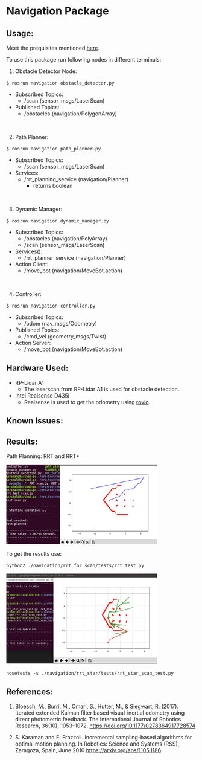 # Navigation Package

## Usage:

Meet the prequisites mentioned [here](https://github.com/ERC-BPGC/Trotbot).

To use this package run following nodes in different terminals:
1) Obstacle Detector Node:
```
$ rosrun navigation obstacle_detector.py
```
* Subscribed Topics:
    - /scan (sensor_msgs/LaserScan)
* Published Topics:
    - /obstacles (navigation/PolygonArray)

<br />

2) Path Planner:
```
$ rosrun navigation path_planner.py
```
* Subscribed Topics:
    - /scan (sensor_msgs/LaserScan)
* Services:
    - /rrt_planning_service (navigation/Planner)
        - returns boolean

<br />

3) Dynamic Manager:
```
$ rosrun navigation dynamic_manager.py
```
* Subscribed Topics:
    - /obstacles (navigation/PolyArray)
    - /scan (sensor_msgs/LaserScan)
* Services(): 
    - /rrt_planner_service (navigation/Planner)
* Action Client:
    - /move_bot (navigation/MoveBot.action)

<br />

4) Controller:
```
$ rosrun navigation controller.py
```
* Subscribed Topics:
    - /odom (nav_msgs/Odometry)
* Published Topics:
    - /cmd_vel (geometry_msgs/Twist)
* Action Server:
    - /move_bot (navigation/MoveBot.action)


## Hardware Used:
- RP-Lidar A1
    - The laserscan from RP-Lidar A1 is used for obstacle detection.
- Intel Realsense D435i
    - Realsense is used to get the odometry using [rovio](https://github.com/ethz-asl/rovio).


## Known Issues:



## Results:
Path Planning: RRT and RRT*

<img src="https://github.com/ERC-BPGC/Trotbot/blob/master/navigation/scripts/rrt_for_scan/tests/plan.png" alt="RRT" title="RRT" width="400"/> 

To get the results use:
```
python2 ./navigation/rrt_for_scan/tests/rrt_test.py
```

<img src="https://github.com/ERC-BPGC/Trotbot/blob/master/navigation/scripts/rrt_star/tests/RRTstar_without_max_iter.png" alt="RRT*" title="RRT*" width="400"/>

```
nosetests -s ./navigation/rrt_star/tests/rrt_star_scan_test.py
```

## References:
1.   Bloesch, M., Burri, M., Omari, S., Hutter, M., & Siegwart, R. (2017). Iterated extended Kalman filter based visual-inertial odometry using direct photometric feedback. The International Journal of Robotics Research, 36(10), 1053–1072. https://doi.org/10.1177/0278364917728574

2.   S. Karaman and E. Frazzoli. Incremental sampling-based algorithms for optimal motion planning. In Robotics: Science and Systems (RSS), Zaragoza, Spain, June 2010 https://arxiv.org/abs/1105.1186 